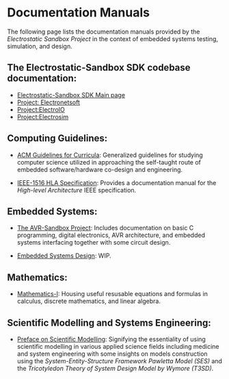 # Documentation Manuals

The following page lists the documentation manuals provided by the _Electrostatic Sandbox Project_ in the context of embedded systems testing, simulation, and design.

## The Electrostatic-Sandbox SDK codebase documentation:
- [Electrostatic-Sandbox SDK Main page](https://electrostat-lab.github.io/Electrostatic-Sandbox/electrostatic-sandbox-framework/docs/doxygen/html/index.html)
- [Project: Electronetsoft](https://electrostat-lab.github.io/Electrostatic-Sandbox/electrostatic-sandbox-framework/docs/doxygen/html/dir_5043ced2e3b6a99504f4c3528dbc453c.html)
- [Project:ElectroIO](https://electrostat-lab.github.io/Electrostatic-Sandbox/electrostatic-sandbox-framework/docs/doxygen/html/dir_c01208a60a76216dced9c52dda7dbd72.html)
- [Project:Electrosim]()

## Computing Guidelines:

- [ACM Guidelines for Curricula](https://electrostat-lab.github.io/Electrostatic-Sandbox/embedded-system-design/acm-guidelines): Generalized guidelines for studying computer science utilized in approaching the self-taught route of embedded software/hardware co-design and engineering.

- [IEEE-1516 HLA Specification](https://electrostat-lab.github.io/Electrostatic-Sandbox/embedded-system-design/ieee-1516): Provides a documentation manual for the _High-level Architecture_ IEEE specification.

## Embedded Systems:

- [The AVR-Sandbox Project](https://electrostat-lab.github.io/Electrostatic-Sandbox/embedded-system-design/avr-sandbox/index): Includes documentation on basic C programming, digital electronics, AVR architecture, and embedded systems interfacing together with some circuit design.


- [Embedded Systems Design](https://electrostat-lab.github.io/Electrostatic-Sandbox/embedded-system-design/): WIP.


## Mathematics: 

- [Mathematics-I](https://electrostat-lab.github.io/Electrostatic-Sandbox/embedded-system-design/mathematics-i/index): Housing useful resusable equations and formulas in calculus, discrete mathematics, and linear algebra.

## Scientific Modelling and Systems Engineering: 

- [Preface on Scientific Modelling](https://electrostat-lab.github.io/Electrostatic-Sandbox/embedded-system-design/scientific-modelling/preface): Signifying the essentiality of using scientific modelling in various applied science fields including medicine and system engineering with some insights on models construction using the _System-Entity-Structure Framework Pawletta Model (SES)_ and the _Tricotyledon Theory of System Design Model by Wymore (T3SD)_.

